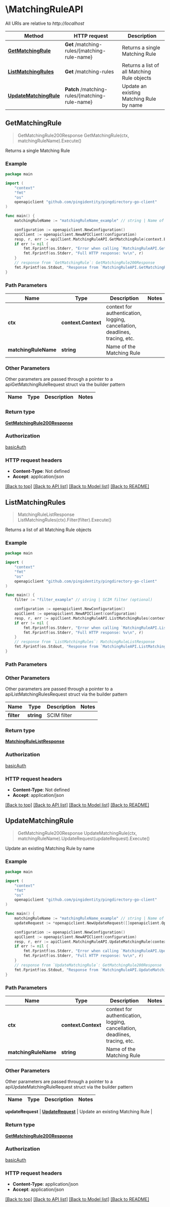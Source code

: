 # \MatchingRuleAPI

All URIs are relative to *http://localhost*

Method | HTTP request | Description
------------- | ------------- | -------------
[**GetMatchingRule**](MatchingRuleAPI.md#GetMatchingRule) | **Get** /matching-rules/{matching-rule-name} | Returns a single Matching Rule
[**ListMatchingRules**](MatchingRuleAPI.md#ListMatchingRules) | **Get** /matching-rules | Returns a list of all Matching Rule objects
[**UpdateMatchingRule**](MatchingRuleAPI.md#UpdateMatchingRule) | **Patch** /matching-rules/{matching-rule-name} | Update an existing Matching Rule by name



## GetMatchingRule

> GetMatchingRule200Response GetMatchingRule(ctx, matchingRuleName).Execute()

Returns a single Matching Rule

### Example

```go
package main

import (
    "context"
    "fmt"
    "os"
    openapiclient "github.com/pingidentity/pingdirectory-go-client"
)

func main() {
    matchingRuleName := "matchingRuleName_example" // string | Name of the Matching Rule

    configuration := openapiclient.NewConfiguration()
    apiClient := openapiclient.NewAPIClient(configuration)
    resp, r, err := apiClient.MatchingRuleAPI.GetMatchingRule(context.Background(), matchingRuleName).Execute()
    if err != nil {
        fmt.Fprintf(os.Stderr, "Error when calling `MatchingRuleAPI.GetMatchingRule``: %v\n", err)
        fmt.Fprintf(os.Stderr, "Full HTTP response: %v\n", r)
    }
    // response from `GetMatchingRule`: GetMatchingRule200Response
    fmt.Fprintf(os.Stdout, "Response from `MatchingRuleAPI.GetMatchingRule`: %v\n", resp)
}
```

### Path Parameters


Name | Type | Description  | Notes
------------- | ------------- | ------------- | -------------
**ctx** | **context.Context** | context for authentication, logging, cancellation, deadlines, tracing, etc.
**matchingRuleName** | **string** | Name of the Matching Rule | 

### Other Parameters

Other parameters are passed through a pointer to a apiGetMatchingRuleRequest struct via the builder pattern


Name | Type | Description  | Notes
------------- | ------------- | ------------- | -------------


### Return type

[**GetMatchingRule200Response**](GetMatchingRule200Response.md)

### Authorization

[basicAuth](../README.md#basicAuth)

### HTTP request headers

- **Content-Type**: Not defined
- **Accept**: application/json

[[Back to top]](#) [[Back to API list]](../README.md#documentation-for-api-endpoints)
[[Back to Model list]](../README.md#documentation-for-models)
[[Back to README]](../README.md)


## ListMatchingRules

> MatchingRuleListResponse ListMatchingRules(ctx).Filter(filter).Execute()

Returns a list of all Matching Rule objects

### Example

```go
package main

import (
    "context"
    "fmt"
    "os"
    openapiclient "github.com/pingidentity/pingdirectory-go-client"
)

func main() {
    filter := "filter_example" // string | SCIM filter (optional)

    configuration := openapiclient.NewConfiguration()
    apiClient := openapiclient.NewAPIClient(configuration)
    resp, r, err := apiClient.MatchingRuleAPI.ListMatchingRules(context.Background()).Filter(filter).Execute()
    if err != nil {
        fmt.Fprintf(os.Stderr, "Error when calling `MatchingRuleAPI.ListMatchingRules``: %v\n", err)
        fmt.Fprintf(os.Stderr, "Full HTTP response: %v\n", r)
    }
    // response from `ListMatchingRules`: MatchingRuleListResponse
    fmt.Fprintf(os.Stdout, "Response from `MatchingRuleAPI.ListMatchingRules`: %v\n", resp)
}
```

### Path Parameters



### Other Parameters

Other parameters are passed through a pointer to a apiListMatchingRulesRequest struct via the builder pattern


Name | Type | Description  | Notes
------------- | ------------- | ------------- | -------------
 **filter** | **string** | SCIM filter | 

### Return type

[**MatchingRuleListResponse**](MatchingRuleListResponse.md)

### Authorization

[basicAuth](../README.md#basicAuth)

### HTTP request headers

- **Content-Type**: Not defined
- **Accept**: application/json

[[Back to top]](#) [[Back to API list]](../README.md#documentation-for-api-endpoints)
[[Back to Model list]](../README.md#documentation-for-models)
[[Back to README]](../README.md)


## UpdateMatchingRule

> GetMatchingRule200Response UpdateMatchingRule(ctx, matchingRuleName).UpdateRequest(updateRequest).Execute()

Update an existing Matching Rule by name

### Example

```go
package main

import (
    "context"
    "fmt"
    "os"
    openapiclient "github.com/pingidentity/pingdirectory-go-client"
)

func main() {
    matchingRuleName := "matchingRuleName_example" // string | Name of the Matching Rule
    updateRequest := *openapiclient.NewUpdateRequest([]openapiclient.Operation{*openapiclient.NewOperation(openapiclient.EnumOperation("add"), "Path_example")}) // UpdateRequest | Update an existing Matching Rule

    configuration := openapiclient.NewConfiguration()
    apiClient := openapiclient.NewAPIClient(configuration)
    resp, r, err := apiClient.MatchingRuleAPI.UpdateMatchingRule(context.Background(), matchingRuleName).UpdateRequest(updateRequest).Execute()
    if err != nil {
        fmt.Fprintf(os.Stderr, "Error when calling `MatchingRuleAPI.UpdateMatchingRule``: %v\n", err)
        fmt.Fprintf(os.Stderr, "Full HTTP response: %v\n", r)
    }
    // response from `UpdateMatchingRule`: GetMatchingRule200Response
    fmt.Fprintf(os.Stdout, "Response from `MatchingRuleAPI.UpdateMatchingRule`: %v\n", resp)
}
```

### Path Parameters


Name | Type | Description  | Notes
------------- | ------------- | ------------- | -------------
**ctx** | **context.Context** | context for authentication, logging, cancellation, deadlines, tracing, etc.
**matchingRuleName** | **string** | Name of the Matching Rule | 

### Other Parameters

Other parameters are passed through a pointer to a apiUpdateMatchingRuleRequest struct via the builder pattern


Name | Type | Description  | Notes
------------- | ------------- | ------------- | -------------

 **updateRequest** | [**UpdateRequest**](UpdateRequest.md) | Update an existing Matching Rule | 

### Return type

[**GetMatchingRule200Response**](GetMatchingRule200Response.md)

### Authorization

[basicAuth](../README.md#basicAuth)

### HTTP request headers

- **Content-Type**: application/json
- **Accept**: application/json

[[Back to top]](#) [[Back to API list]](../README.md#documentation-for-api-endpoints)
[[Back to Model list]](../README.md#documentation-for-models)
[[Back to README]](../README.md)

